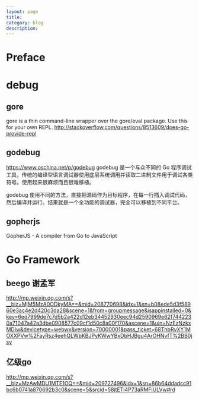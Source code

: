 ```yaml
---
layout: page
title:
category: blog
description:
---
```

# Preface


# debug

## gore
gore is a thin command-line wrapper over the gore/eval package. Use this for your own REPL.
http://stackoverflow.com/questions/8513609/does-go-provide-repl

## godebug
https://www.oschina.net/p/godebug
godebug 是一个与众不同的 Go 程序调试工具，传统的编译型语言调试器使用底层系统调用并读取二进制文件用于调试各类符号。使用起来很麻烦而且很难移植。

godebug 使用不同的方法，直接把源码作为目标程序，在每一行插入调试代码，然后编译并运行。结果就是一个全功能的调试器，完全可以移植到不同平台。

## gopherjs
GopherJS - A compiler from Go to JavaScript

# Go Framework

## beego 谢孟军
http://mp.weixin.qq.com/s?__biz=MjM5MzA0ODkyMA==&mid=208770698&idx=1&sn=b08ede5d3f58960e3ac4e2d420c3da28&scene=1&from=groupmessage&isappinstalled=0&key=6ed7999de7c7d5b2a422d12eb34452930eec94d2590969e62f7442230a71047a42a3dbe0908577c09cf1d50c8a00f170&ascene=1&uin=NzEzNzkxMDIw&devicetype=webwx&version=70000001&pass_ticket=68ThbRvXY1MOXXPVw%2FayRsz4eehQLWbKBJPyKWwYBxDbHJBgu4ArOHNvfT%2BB0jsy

## 亿级go
http://mp.weixin.qq.com/s?__biz=MzAwMDU1MTE1OQ==&mid=209727496&idx=1&sn=86b64ddadcc91bc6b0741a870692b3c0&scene=5&srcid=58jtETi4P73aRMFiULVw#rd
